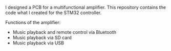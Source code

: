 I designed a PCB for a multifunctional amplifier.
This repository contains the code what I created for the STM32 controller.

Functions of the amplifier:
- Music playback and remote control via Bluetooth
- Music playback via SD card
- Music playback via USB
